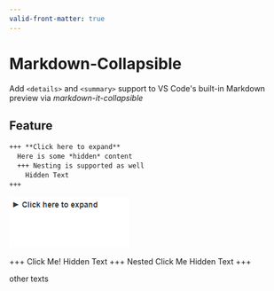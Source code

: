 ```yaml
---
valid-front-matter: true
---
```


# Markdown-Collapsible

Add `<details>` and `<summary>` support to VS Code's built-in Markdown preview via *markdown-it-collapsible*

## Feature

```markdown
+++ **Click here to expand**
  Here is some *hidden* content
  +++ Nesting is supported as well
    Hidden Text
+++
```

![preview](./doc/preview.png)

+++ Click Me!
  Hidden Text
  +++ Nested Click Me
  Hidden Text
+++

other texts